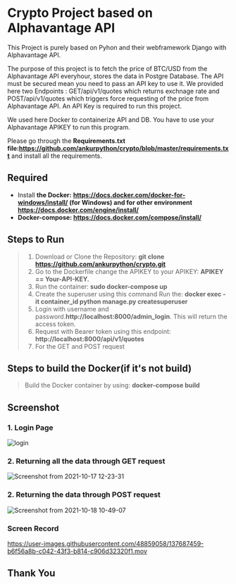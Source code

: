 # Crypto Project based on Alphavantage API

This Project is purely based on Pyhon and their webframework Django with Alphavantage API.

The purpose of this project is to fetch the price of BTC/USD from the Alphavantage API everyhour, stores the data in Postgre Database.
The API must be secured mean you need to pass an API key to use it. We provided here two Endpoints : GET/api/v1/quotes which returns exchnage rate and POST/api/v1/quotes which triggers force requesting of the price from Alphavantage API. An API Key is required to run this project.

We used here Docker to containerize API and DB. You have to use your Alphavantage APIKEY to run this program.

Please go through the **Requirements.txt file:https://github.com/ankurpython/crypto/blob/master/requirements.txt** and install all the requirements.

## Required

* Install **the Docker:** **https://docs.docker.com/docker-for-windows/install/ (for Windows) and for other environment https://docs.docker.com/engine/install/**
* **Docker-compose: https://docs.docker.com/compose/install/**

## Steps to Run 
> 1. Download or Clone the Repository:    **git clone https://github.com/ankurpython/crypto.git**
> 2. Go to the Dockerfile change the APIKEY to your APIKEY:    **APIKEY == Your-API-KEY.**
> 3. Run the container: **sudo docker-compose up**
> 4. Create the superuser using this command Run the: **docker exec -it container_id python manage.py createsuperuser**
> 5. Login with username and password.**http://localhost:8000/admin_login**. This will return the access token.
> 6. Request with Bearer token using this endpoint: **http://localhost:8000/api/v1/quotes**
> 7. For the GET and POST request 

## Steps to build the Docker(if it's not build)
>  Build the Docker container by using:   **docker-compose build**

## Screenshot

### 1. **Login Page**

![login](https://user-images.githubusercontent.com/48859058/137621082-f8131c79-652f-4748-8e3b-675e3ec6b46c.png)



### 2. **Returning all the data through GET request**

![Screenshot from 2021-10-17 12-23-31](https://user-images.githubusercontent.com/48859058/137621357-63d1bc26-e300-4e31-9cda-8c17dd44227b.png)


### 2. **Returning the data through POST request**

![Screenshot from 2021-10-18 10-49-07](https://user-images.githubusercontent.com/48859058/137682291-f660860a-f4e0-45f7-a100-8a8188c285a4.png)

### Screen Record 

https://user-images.githubusercontent.com/48859058/137687459-b6f56a8b-c042-43f3-b814-c906d32320f1.mov







## Thank You


